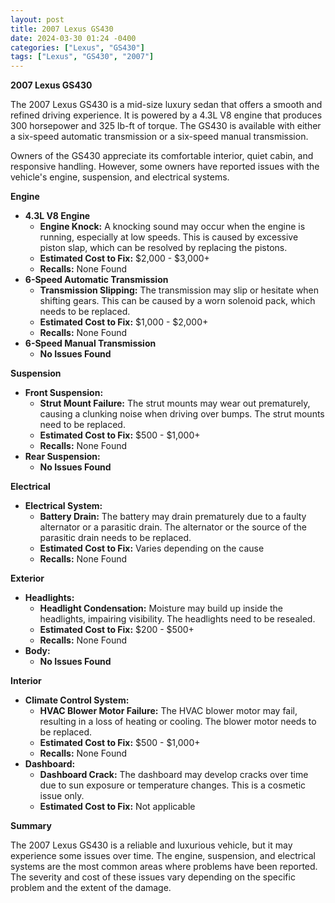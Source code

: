 ```yaml
---
layout: post
title: 2007 Lexus GS430
date: 2024-03-30 01:24 -0400
categories: ["Lexus", "GS430"]
tags: ["Lexus", "GS430", "2007"]
---
```

**2007 Lexus GS430**

The 2007 Lexus GS430 is a mid-size luxury sedan that offers a smooth and refined driving experience. It is powered by a 4.3L V8 engine that produces 300 horsepower and 325 lb-ft of torque. The GS430 is available with either a six-speed automatic transmission or a six-speed manual transmission.

Owners of the GS430 appreciate its comfortable interior, quiet cabin, and responsive handling. However, some owners have reported issues with the vehicle's engine, suspension, and electrical systems.

**Engine**

* **4.3L V8 Engine**
    * **Engine Knock:** A knocking sound may occur when the engine is running, especially at low speeds. This is caused by excessive piston slap, which can be resolved by replacing the pistons.
    * **Estimated Cost to Fix:** $2,000 - $3,000+
    * **Recalls:** None Found
* **6-Speed Automatic Transmission**
    * **Transmission Slipping:** The transmission may slip or hesitate when shifting gears. This can be caused by a worn solenoid pack, which needs to be replaced.
    * **Estimated Cost to Fix:** $1,000 - $2,000+
    * **Recalls:** None Found
* **6-Speed Manual Transmission**
    * **No Issues Found**

**Suspension**

* **Front Suspension:**
    * **Strut Mount Failure:** The strut mounts may wear out prematurely, causing a clunking noise when driving over bumps. The strut mounts need to be replaced.
    * **Estimated Cost to Fix:** $500 - $1,000+
    * **Recalls:** None Found
* **Rear Suspension:**
    * **No Issues Found**

**Electrical**

* **Electrical System:**
    * **Battery Drain:** The battery may drain prematurely due to a faulty alternator or a parasitic drain. The alternator or the source of the parasitic drain needs to be replaced.
    * **Estimated Cost to Fix:** Varies depending on the cause
    * **Recalls:** None Found

**Exterior**

* **Headlights:**
    * **Headlight Condensation:** Moisture may build up inside the headlights, impairing visibility. The headlights need to be resealed.
    * **Estimated Cost to Fix:** $200 - $500+
    * **Recalls:** None Found
* **Body:**
    * **No Issues Found**

**Interior**

* **Climate Control System:**
    * **HVAC Blower Motor Failure:** The HVAC blower motor may fail, resulting in a loss of heating or cooling. The blower motor needs to be replaced.
    * **Estimated Cost to Fix:** $500 - $1,000+
    * **Recalls:** None Found
* **Dashboard:**
    * **Dashboard Crack:** The dashboard may develop cracks over time due to sun exposure or temperature changes. This is a cosmetic issue only.
    * **Estimated Cost to Fix:** Not applicable

**Summary**

The 2007 Lexus GS430 is a reliable and luxurious vehicle, but it may experience some issues over time. The engine, suspension, and electrical systems are the most common areas where problems have been reported. The severity and cost of these issues vary depending on the specific problem and the extent of the damage.
